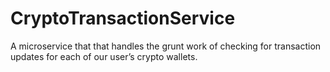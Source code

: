 # CryptoTransactionService
A microservice that that handles the grunt work of checking for transaction updates for each of our user’s crypto wallets.
